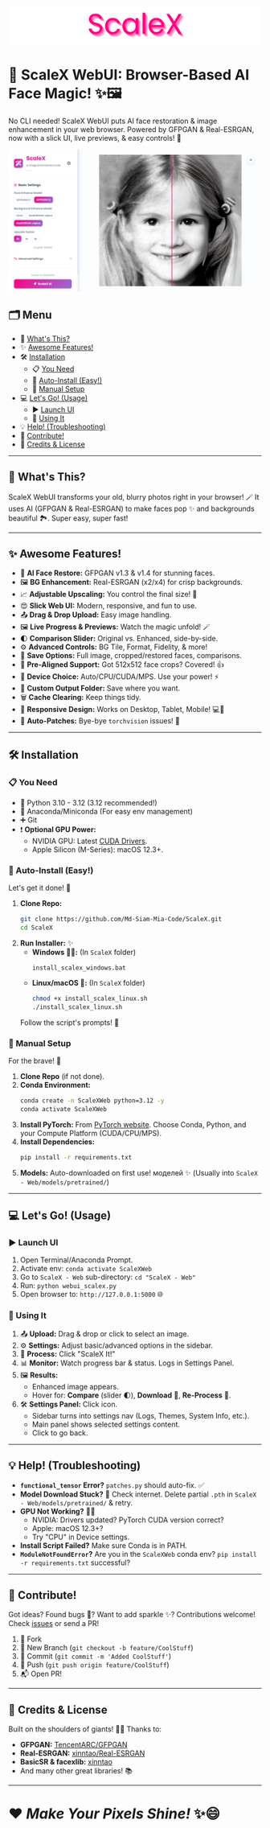 <p align="center">
  <img src="assets/Banner.png" alt="ScaleX Web Banner">
</p>

# 🌟 ScaleX WebUI: Browser-Based AI Face Magic! ✨🖼️

No CLI needed! ScaleX WebUI puts AI face restoration & image enhancement in your web browser. Powered by GFPGAN & Real-ESRGAN, now with a slick UI, live previews, & easy controls! 🚀

<p align="center">
  <img src="assets/WebUI.png" alt="ScaleX WebUI">
</p>

## 🗂 Menu
- 📖 [What's This?](#-whats-this)
- ✨ [Awesome Features!](#-awesome-features)
- 🛠️ [Installation](#️-installation)
  - 📋 [You Need](#-you-need)
  - 🚀 [Auto-Install (Easy!)](#-auto-install-easy)
  - 🔩 [Manual Setup](#-manual-setup)
- 💻 [Let's Go! (Usage)](#️-lets-go-usage)
  - ▶️ [Launch UI](#️-launch-ui)
  - 🎨 [Using It](#-using-it)
- 💡 [Help! (Troubleshooting)](#-help-troubleshooting)
- 🤝 [Contribute!](#-contribute)
- 📜 [Credits & License](#-credits--license)

---

## 📖 What's This?
ScaleX WebUI transforms your old, blurry photos right in your browser! 🪄 It uses AI (GFPGAN & Real-ESRGAN) to make faces pop ✨ and backgrounds beautiful 🏞️. Super easy, super fast!

---

## ✨ Awesome Features!
- 🚀 **AI Face Restore:** GFPGAN v1.3 & v1.4 for stunning faces.
- 🖼️ **BG Enhancement:** Real-ESRGAN (x2/x4) for crisp backgrounds.
- 📈 **Adjustable Upscaling:** You control the final size! 🐘
- 😍 **Slick Web UI:** Modern, responsive, and fun to use.
- 📤 **Drag & Drop Upload:** Easy image handling.
- 🖼️ **Live Progress & Previews:** Watch the magic unfold! 🪄
- 🌓 **Comparison Slider:** Original vs. Enhanced, side-by-side.
- ⚙️ **Advanced Controls:** BG Tile, Format, Fidelity, & more!
- 💾 **Save Options:** Full image, cropped/restored faces, comparisons.
- 🎯 **Pre-Aligned Support:** Got 512x512 face crops? Covered! 👍
- 💪 **Device Choice:** Auto/CPU/CUDA/MPS. Use your power! ⚡
- 📂 **Custom Output Folder:** Save where you want.
- 🗑️ **Cache Clearing:** Keep things tidy.
- 📱 **Responsive Design:** Works on Desktop, Tablet, Mobile! 💻📱
- 🔧 **Auto-Patches:** Bye-bye `torchvision` issues! 👋

---

## 🛠️ Installation
### 📋 You Need
- 🐍 Python 3.10 - 3.12 (3.12 recommended!)
- 🐉 Anaconda/Miniconda (For easy env management)
- ➕ Git
- ❗ **Optional GPU Power:**
  - NVIDIA GPU: Latest [CUDA Drivers](https://www.nvidia.com/Download/index.aspx).
  - Apple Silicon (M-Series): macOS 12.3+.

### 🚀 Auto-Install (Easy!)
Let's get it done! 🥳
1.  **Clone Repo:**
    ```bash
    git clone https://github.com/Md-Siam-Mia-Code/ScaleX.git
    cd ScaleX
    ```
2.  **Run Installer:** ✨
    *   **Windows 🧙‍♂️:** (In `ScaleX` folder)
        ```batch
        install_scalex_windows.bat
        ```
    *   **Linux/macOS 🥷:** (In `ScaleX` folder)
        ```bash
        chmod +x install_scalex_linux.sh
        ./install_scalex_linux.sh
        ```
    Follow the script's prompts! 🕺

### 🔩 Manual Setup
For the brave! 🤠
1.  **Clone Repo** (if not done).
2.  **Conda Environment:**
    ```bash
    conda create -n ScaleXWeb python=3.12 -y
    conda activate ScaleXWeb
    ```
3.  **Install PyTorch:** From [PyTorch website](https://pytorch.org/get-started/locally/). Choose Conda, Python, and your Compute Platform (CUDA/CPU/MPS).
4.  **Install Dependencies:**
    ```bash
    pip install -r requirements.txt
    ```
5.  **Models:** Auto-downloaded on first use!  моделей ✨ (Usually into `ScaleX - Web/models/pretrained/`)

---

## 💻 Let's Go! (Usage)
### ▶️ Launch UI
1.  Open Terminal/Anaconda Prompt.
2.  Activate env: `conda activate ScaleXWeb`
3.  Go to `ScaleX - Web` sub-directory: `cd "ScaleX - Web"`
4.  Run: `python webui_scalex.py`
5.  Open browser to: `http://127.0.0.1:5000` 🌐

### 🎨 Using It
1.  📤 **Upload:** Drag & drop or click to select an image.
2.  ⚙️ **Settings:** Adjust basic/advanced options in the sidebar.
3.  🚀 **Process:** Click "ScaleX It!"
4.  📊 **Monitor:** Watch progress bar & status. Logs in Settings Panel.
5.  🖼️ **Results:**
    *   Enhanced image appears.
    *   Hover for: **Compare** (slider 🌓), **Download** 💾, **Re-Process** 🔄.
6.  🛠️ **Settings Panel:** Click <i class="fas fa-cog"></i> icon.
    *   Sidebar turns into settings nav (Logs, Themes, System Info, etc.).
    *   Main panel shows selected settings content.
    *   Click <i class="fas fa-arrow-left"></i> to go back.

---

## 💡 Help! (Troubleshooting)
*   **`functional_tensor` Error?** `patches.py` should auto-fix. ✅
*   **Model Download Stuck?** 🐌 Check internet. Delete partial `.pth` in `ScaleX - Web/models/pretrained/` & retry.
*   **GPU Not Working?** 🙅‍♀️
    *   NVIDIA: Drivers updated? PyTorch CUDA version correct?
    *   Apple: macOS 12.3+?
    *   Try "CPU" in Device settings.
*   **Install Script Failed?** Make sure Conda is in PATH.
*   **`ModuleNotFoundError`?** Are you in the `ScaleXWeb` conda env? `pip install -r requirements.txt` successful?

---

## 🤝 Contribute!
Got ideas? Found bugs 🐞? Want to add sparkle ✨? Contributions welcome!
Check [issues](https://github.com/Md-Siam-Mia-Code/ScaleX/issues) or send a PR!
1.  🍴 Fork
2.  🌿 New Branch (`git checkout -b feature/CoolStuff`)
3.  💾 Commit (`git commit -m 'Added CoolStuff'`)
4.  🚀 Push (`git push origin feature/CoolStuff`)
5.  📬 Open PR!

---

## 📜 Credits & License
Built on the shoulders of giants! 🏋️‍♂️ Thanks to:
*   **GFPGAN:** [TencentARC/GFPGAN](https://github.com/TencentARC/GFPGAN)
*   **Real-ESRGAN:** [xinntao/Real-ESRGAN](https://github.com/xinntao/Real-ESRGAN)
*   **BasicSR & facexlib:** [xinntao](https://github.com/xinntao)
*   And many other great libraries! 📚

---

# ❤️ *Make Your Pixels Shine!* ✨😄
